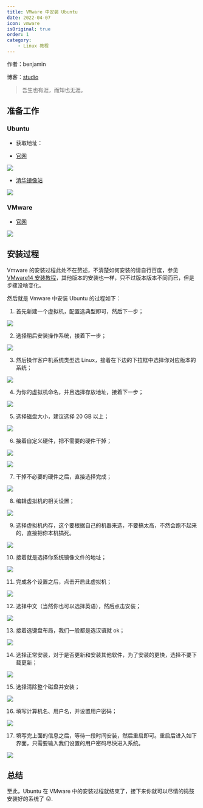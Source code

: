 ```yaml
---
title: VMware 中安装 Ubuntu
date: 2022-04-07
icon: vmware
isOriginal: true
order: 1
category:
    - Linux 教程
---
```


作者：benjamin

博客：[studio](https://benjam1n.eu.org)

> 吾生也有涯，而知也无涯。

## 准备工作

### Ubuntu

- 获取地址：

- [官网](https://ubuntu.com/download/desktop)

![](./assets/20220407-ubuntu-install-with-vmware/ubuntu-official-website.png)

- [清华镜像站](https://mirrors.tuna.tsinghua.edu.cn/ubuntu-releases/21.04/)

![](./assets/20220407-ubuntu-install-with-vmware/mirror-ubuntu.png)

### VMware

- [官网](https://my.vmware.com/cn/web/vmware/downloads/info/slug/desktop_end_user_computing/vmware_workstation_pro/16_0)

![](./assets/20220407-ubuntu-install-with-vmware/vmware-website.png)

## 安装过程

Vmware 的安装过程此处不在赘述，不清楚如何安装的请自行百度，参见 [VMware14 安装教程](https://blog.csdn.net/qq_40950957/article/details/80467513)，其他版本的安装也一样，只不过版本版本不同而已，但是步骤没啥变化。

然后就是 Vmware 中安装 Ubuntu 的过程如下：

1.  首先新建一个虚拟机，配置选典型即可，然后下一步；

![](./assets/20220407-ubuntu-install-with-vmware/new-vm.png)

2.  选择稍后安装操作系统，接着下一步；

![](./assets/20220407-ubuntu-install-with-vmware/wait-iso.png)

3.  然后操作客户机系统类型选 Linux，接着在下边的下拉框中选择你对应版本的系统；

![](./assets/20220407-ubuntu-install-with-vmware/select-linux.png)

4.  为你的虚拟机命名，并且选择存放地址，接着下一步；

![](./assets/20220407-ubuntu-install-with-vmware/name.png)

5.  选择磁盘大小，建议选择 20 GB 以上；

![](./assets/20220407-ubuntu-install-with-vmware/disk.png)

6.  接着自定义硬件，把不需要的硬件干掉；

![](./assets/20220407-ubuntu-install-with-vmware/customized-component.png)

![](./assets/20220407-ubuntu-install-with-vmware/type-machine.png)

7.  干掉不必要的硬件之后，直接选择完成；

![](./assets/20220407-ubuntu-install-with-vmware/finish.png)

8.  编辑虚拟机的相关设置；

![](./assets/20220407-ubuntu-install-with-vmware/vm-setting.png)

9.  选择虚拟机内存，这个要根据自己的机器来选，不要搞太高，不然会跑不起来的，直接把你本机搞死。

![](./assets/20220407-ubuntu-install-with-vmware/memory.png)

10.  接着就是选择你系统镜像文件的地址；

![](./assets/20220407-ubuntu-install-with-vmware/iso-path.png)

11.  完成各个设置之后，点击开启此虚拟机；

![](./assets/20220407-ubuntu-install-with-vmware/start.png)

12.  选择中文（当然你也可以选择英语），然后点击安装；

![](./assets/20220407-ubuntu-install-with-vmware/Chinese.png)

13.  接着选键盘布局，我们一般都是选汉语就 ok；

![](./assets/20220407-ubuntu-install-with-vmware/keyboard.png)

14.  选择正常安装，对于是否更新和安装其他软件，为了安装的更快，选择不要下载更新；

![](./assets/20220407-ubuntu-install-with-vmware/normal.png)

15.  选择清除整个磁盘并安装；

![](./assets/20220407-ubuntu-install-with-vmware/clean-disk.png)

16. 填写计算机名、用户名，并设置用户密码；

![](./assets/20220407-ubuntu-install-with-vmware/user-info.png)

17. 填写完上面的信息之后，等待一段时间安装，然后重启即可。重启后进入如下界面，只需要输入我们设置的用户密码尽快进入系统。

![](./assets/20220407-ubuntu-install-with-vmware/pwd.png)

## 总结

至此，Ubuntu 在 VMware 中的安装过程就结束了，接下来你就可以尽情的捣鼓安装好的系统了 😜.
